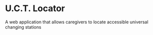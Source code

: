 # U.C.T. Locator
A web application that allows caregivers to locate accessible universal changing stations

